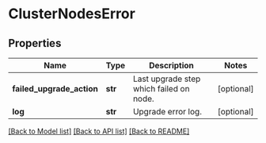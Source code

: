 # ClusterNodesError

## Properties
Name | Type | Description | Notes
------------ | ------------- | ------------- | -------------
**failed_upgrade_action** | **str** | Last upgrade step which failed on node. | [optional] 
**log** | **str** | Upgrade error log. | [optional] 

[[Back to Model list]](../README.md#documentation-for-models) [[Back to API list]](../README.md#documentation-for-api-endpoints) [[Back to README]](../README.md)


